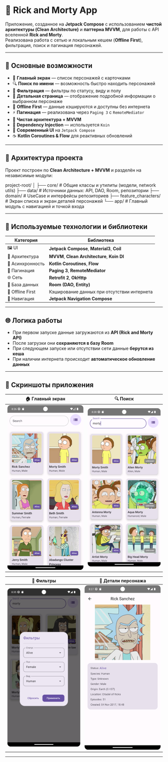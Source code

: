 # 🧪 Rick and Morty App

Приложение, созданное на **Jetpack Compose** с использованием **чистой архитектуры (Clean Architecture)** и **паттерна MVVM**, для работы с API вселенной **Rick and Morty**.  
Реализована работа с сетью и локальным кешем (**Offline First**), фильтрация, поиск и пагинация персонажей.

---

## 🚀 Основные возможности

- 📜 **Главный экран** — список персонажей с карточками  
- 🔍 **Поиск по имени** — возможность быстро находить персонажей  
- 🧩 **Фильтрация** — фильтры по статусу, виду и полу  
- 🧠 **Детальная страница** — отображение подробной информации о выбранном персонаже  
- 📶 **Offline First** — данные кэшируются и доступны без интернета  
- ⚡ **Пагинация** — реализована через `Paging 3` с `RemoteMediator`  
- 🧱 **Чистая архитектура + MVVM**  
- 🧩 **Dependency Injection** — используется `Koin`  
- 🎨 **Современный UI** на `Jetpack Compose`  
- ☕ **Kotlin Coroutines & Flow** для реактивных обновлений  

---

## 🧠 Архитектура проекта

Проект построен по **Clean Architecture + MVVM** и разделён на независимые модули:

project-root/
│
├── core/                 # Общие классы и утилиты (модели, network utils)
├── data/                 # Источники данных: API, DAO, Room, репозитории
├── domain/               # UseCase и интерфейсы репозиториев
├── feature_characters/   # Экран списка и экран деталей персонажей
└── app/                  # Главный модуль с навигацией и точкой входа


---

## 🧩 Используемые технологии и библиотеки

| Категория | Библиотека |
|------------|------------|
| 🖼 UI | **Jetpack Compose**, **Material3**, **Coil** |
| 🧱 Архитектура | **MVVM**, **Clean Architecture**, **Koin DI** |
| 🔄 Асинхронность | **Kotlin Coroutines**, **Flow** |
| 📜 Пагинация | **Paging 3**, **RemoteMediator** |
| 🌐 Сеть | **Retrofit 2**, **OkHttp** |
| 💾 База данных | **Room (DAO, Entity)** |
| 📶 Offline First | Кэширование данных при отсутствии интернета |
| 🧭 Навигация | **Jetpack Navigation Compose** |

---

## 🌐 Логика работы

- При первом запуске данные загружаются из **API (Rick and Morty API)**  
- После загрузки они **сохраняются в базу Room**  
- При следующем запуске или отсутствии сети данные **берутся из кеша**  
- При наличии интернета происходит **автоматическое обновление данных**

---

## 📱 Скриншоты приложения

| 🏠 Главный экран                    | 🔍 Поиск                          |
|-------------------------------------|-----------------------------------|
| ![Home](screenshots/homescreen.png) | ![Search](screenshots/search.png) |

| 🧩 Фильтры                          | 📖 Детали персонажа                       |
|-------------------------------------|-------------------------------------------|
| ![Filters](screenshots/filters.png) | ![Details](screenshots/detail_screen.png) |

---
